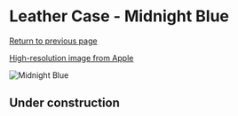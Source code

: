 # Leather Case - Midnight Blue

[Return to previous page](/pencil)

[High-resolution image from Apple](https://store.storeimages.cdn-apple.com/8756/as-images.apple.com/is/MQ0W2?wid=4500&hei=4500&fmt=png)

<div style="width: 500px"><img src="/almost_uncompressed/MQ0W2.webp" alt="Midnight Blue"></div>

## Under construction
